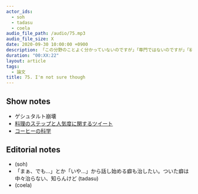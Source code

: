 ```yaml
---
actor_ids:
  - soh
  - tadasu
  - coela
audio_file_path: /audio/75.mp3
audio_file_size: X
date: 2020-09-30 10:00:00 +0900
description: 「この分野のことよく分かっていないのですが」「専門ではないのですが」「初心者なのですが」等から始まる研究者のはなし方について思うことを言い合いました。
duration: "00:XX:22"
layout: article
tags:
  - 論文
title: 75. I'm not sure though
---
```


## Show notes
- ゲシュタルト崩壊
- [料理のステップと人気度に関するツイート]()
- [コーヒーの科学]()

## Editorial notes
- (soh)
- 「まぁ、でも...」とか「いや...」から話し始める癖も治したい。ついた癖は中々治らない、知らんけど (tadasu)
- (coela)
